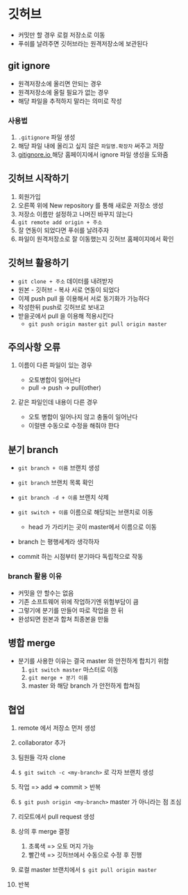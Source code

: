 # 깃허브

- 커밋만 할 경우 로컬 저장소로 이동
- 푸쉬를 날려주면 깃허브라는 원격저장소에 보관된다

## git ignore

- 원격저장소에 올리면 안되는 경우
- 원격저장소에 올릴 필요가 없는 경우
- 해당 파일을 추적하지 말라는 의미로 작성

### 사용법

1. `.gitignore` 파일 생성
2. 해당 파일 내에 올리고 싶지 않은 `파일명.확장자` 써주고 저장
3. [gitignore.io ](https://www.toptal.com/developers/gitignore) 해당 홈페이지에서 ignore 파일 생성을 도와줌

## 깃허브 시작하기

1. 회원가입
2. 오른쪽 위에 New repository 를 통해 새로운 저장소 생성
3. 저장소 이름만 설정하고 나머진 바꾸지 않는다
4. `git remote add origin + 주소`
5. 잘 연동이 되었다면 푸쉬를 날려주자
6. 파일이 원격저장소로 잘 이동했는지 깃허브 홈페이지에서 확인

## 깃허브 활용하기

- `git clone + 주소` 데이터를 내려받자
- 원본 - 깃허브 - 복사 서로 연동이 되었다
- 이제 push pull 을 이용해서 서로 동기화가 가능하다
- 작성한뒤 push로 깃허브로 보내고
- 받을곳에서 pull 을 이용해 적용시킨다
  - `git push origin master` `git pull origin master`

## 주의사항 오류

1. 이름이 다른 파일이 있는 경우
   - 오토병합이 일어난다
   - pull -> push -> pull(other)

2. 같은 파일인데 내용이 다른 경우
   - 오토 병합이 일어나지 않고 충돌이 일어난다
   - 이럴땐 수동으로 수정을 해줘야 한다

## 분기 branch

- `git branch + 이름` 브랜치 생성
- `git branch` 브랜치 목록 확인
- `git branch -d + 이름` 브랜치 삭제
- `git switch + 이름` 이름으로 해당되는 브랜치로 이동
  - head 가 가리키는 곳이 master에서 이름으로 이동

- branch 는 평행세계라 생각하자
- commit 하는 시점부터 분기마다 독립적으로 작동

### branch 활용 이유

- 커밋을 안 할수는 없음
- 기존 소프트웨어 위에 작업하기엔 위험부담이 큼
- 그렇기에 분기를 만들어 따로 작업을 한 뒤
- 완성되면 원본과 합쳐 최종본을 만듦

## 병합 merge

- 분기를 사용한 이유는 결국 master 와 안전하게 합치기 위함
  1. `git switch master` 마스터로 이동
  2. `git merge + 분기 이름 ` 
  3. master 와 해당 branch 가 안전하게 합쳐짐

## 협업

1. remote 에서 저장소 먼저 생성
2. collaborator 추가
3. 팀원들 각자 clone
4. `$ git switch -c <my-branch>` 로 각자 브랜치 생성
5. 작업 => add => commit > 반복
6. `$ git push origin <my-branch>`  master 가 아니라는 점 조심
7. 리모트에서 pull request 생성
8. 상의 후 merge 결정
   1. 초록색 => 오토 머지 가능
   2. 빨간색 => 깃허브에서 수동으로 수정 후 진행

9. 로컬 master 브랜치에서 `$ git pull origin master`
10. 반복
